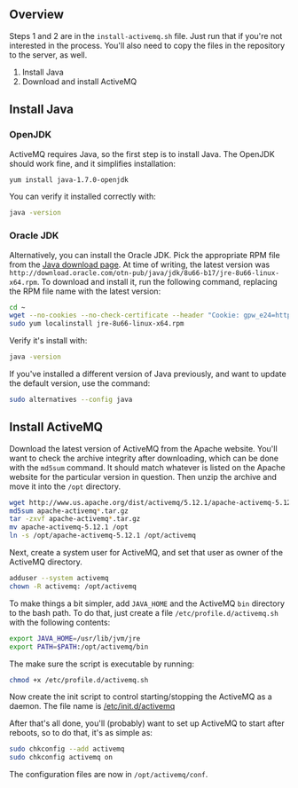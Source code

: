 ## Overview

Steps 1 and 2 are in the `install-activemq.sh` file. Just run that if you're not interested 
in the process. You'll also need to copy the files in the repository to the server, as well.

1. Install Java
2. Download and install ActiveMQ

## Install Java

### OpenJDK

ActiveMQ requires Java, so the first step is to install Java. The OpenJDK should work
fine, and it simplifies installation:

```bash
yum install java-1.7.0-openjdk
```

You can verify it installed correctly with:

```bash
java -version
```

### Oracle JDK

Alternatively, you can install the Oracle JDK. Pick the appropriate RPM file from
the [Java download page](http://www.oracle.com/technetwork/java/javase/downloads/jre8-downloads-2133155.html).
At time of writing, the latest version was `http://download.oracle.com/otn-pub/java/jdk/8u66-b17/jre-8u66-linux-x64.rpm`. To download and install
it, run the following command, replacing the RPM file name with the latest version:

```bash
cd ~
wget --no-cookies --no-check-certificate --header "Cookie: gpw_e24=http%3A%2F%2Fwww.oracle.com%2F; oraclelicense=accept-securebackup-cookie"  "http://download.oracle.com/otn-pub/java/jdk/8u66-b17/jre-8u66-linux-x64.rpm"
sudo yum localinstall jre-8u66-linux-x64.rpm
```

Verify it's install with:

```bash
java -version
```

If you've installed a different version of Java previously, and want to update the 
default version, use the command:

```bash
sudo alternatives --config java
```

## Install ActiveMQ

Download the latest version of ActiveMQ from the Apache website. You'll want to check the archive
integrity after downloading, which can be done with the `md5sum` command. It should match whatever
is listed on the Apache website for the particular version in question. Then unzip the archive and 
move it into the `/opt` directory.


```bash
wget http://www.us.apache.org/dist/activemq/5.12.1/apache-activemq-5.12.1-bin.tar.gz
md5sum apache-activemq*.tar.gz
tar -zxvf apache-activemq*.tar.gz
mv apache-activemq-5.12.1 /opt
ln -s /opt/apache-activemq-5.12.1 /opt/activemq
```

Next, create a system user for ActiveMQ, and set that user as owner of the ActiveMQ directory.

```bash
adduser --system activemq
chown -R activemq: /opt/activemq
```

To make things a bit simpler, add `JAVA_HOME` and the ActiveMQ `bin` directory to
the bash path. To do that, just create a file `/etc/profile.d/activemq.sh` with 
the following contents:

```bash
export JAVA_HOME=/usr/lib/jvm/jre
export PATH=$PATH:/opt/activemq/bin
```

The make sure the script is executable by running:

```bash
chmod +x /etc/profile.d/activemq.sh
```

Now create the init script to control starting/stopping the ActiveMQ as a daemon.
The file name is [/etc/init.d/activemq](etc/init.d/activemq)

After that's all done, you'll (probably) want to set up ActiveMQ to start 
after reboots, so to do that, it's as simple as:

```bash
sudo chkconfig --add activemq
sudo chkconfig activemq on
```

The configuration files are now in `/opt/activemq/conf`.

